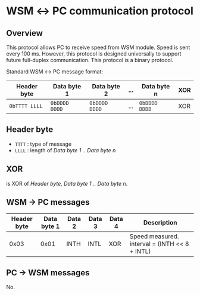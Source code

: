 # WSM ↔ PC communication protocol

## Overview

This protocol allows PC to receive speed from WSM module. Speed is sent every
100 ms. However, this protocol is designed universally to support future
full-duplex communication. This protocol is a binary protocol.

Standard WSM ↔ PC message format:

|  Header byte  |  Data byte 1  |  Data byte 2  | ... |  Data byte n  | XOR |
|---------------|---------------|---------------|-----|---------------|-----|
| `0bTTTT LLLL` | `0bDDDD DDDD` | `0bDDDD DDDD` | ... | `0bDDDD DDDD` | XOR |

## Header byte

 - `TTTT` : type of message
 - `LLLL` : length of *Data byte 1 .. Data byte n*

## XOR

is XOR of *Header byte, Data byte 1 .. Data byte n*.

## WSM → PC messages

| Header byte | Data byte 1 | Data 2 | Data 3 | Data 4 |                 Description                   |
|-------------|-------------|--------|--------|--------|-----------------------------------------------|
| 0x03        | 0x01        | INTH   | INTL   | XOR    | Speed measured. interval = (INTH << 8 + INTL) |

## PC → WSM messages

No.
